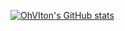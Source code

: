 [![OhVIton's GitHub stats](https://github-readme-stats-gamma-orpin-64.vercel.app/api?username=ohviton)](https://github.com/anuraghazra/github-readme-stats)

